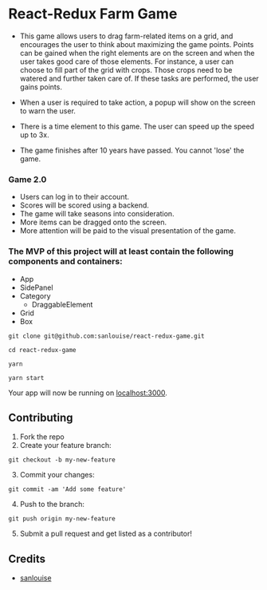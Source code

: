# React-Redux Farm Game

- This game allows users to drag farm-related items on a grid, and encourages the user to think about maximizing the game points. Points can be gained when the right elements are on the screen and when the user takes good care of those elements. For instance, a user can choose to fill part of the grid with crops. Those crops need to be watered and further taken care of. If these tasks are performed, the user gains points.

- When a user is required to take action, a popup will show on the screen to warn the user.
- There is a time element to this game. The user can speed up the speed up to 3x.
- The game finishes after 10 years have passed. You cannot 'lose' the game.


### Game 2.0

- Users can log in to their account.
- Scores will be scored using a backend.
- The game will take seasons into consideration.
- More items can be dragged onto the screen.
- More attention will be paid to the visual presentation of the game.


### The MVP of this project will at least contain the following components and containers:

-  App
-  SidePanel
  - Category
    - DraggableElement
-  Grid
  - Box


  ```
  git clone git@github.com:sanlouise/react-redux-game.git

  cd react-redux-game

  yarn

  yarn start
  ```

  Your app will now be running on [localhost:3000](http://localhost:3000).


  ## Contributing

  1. Fork the repo
  2. Create your feature branch:

  `git checkout -b my-new-feature`

  3. Commit your changes:

  `git commit -am 'Add some feature'`

  4. Push to the branch:

  `git push origin my-new-feature`

  5. Submit a pull request and get listed as a contributor!


  ## Credits

  * [sanlouise](https://github.com/sanlouise)
